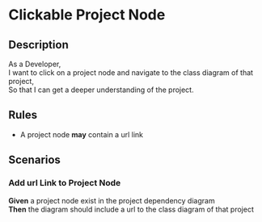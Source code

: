 # Clickable Project Node

## Description

As a Developer,  
I want to click on a project node and navigate to the class diagram of that project,  
So that I can get a deeper understanding of the project.

## Rules

- A project node **may** contain a url link

## Scenarios

### Add url Link to Project Node

**Given** a project node exist in the project dependency diagram  
**Then** the diagram should include a url to the class diagram of that project
